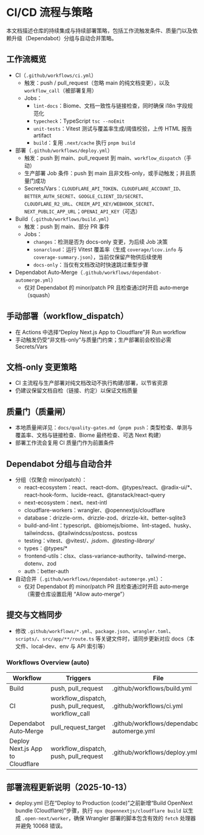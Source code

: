 # CI/CD 流程与策略
本文档描述仓库的持续集成与持续部署策略，包括工作流触发条件、质量门以及依赖升级（Dependabot）分组与自动合并策略。

## 工作流概览
- CI（`.github/workflows/ci.yml`）
  - 触发：push / pull_request（忽略 main 的纯文档变更），以及 `workflow_call`（被部署复用）
  - Jobs：
    - `lint-docs`：Biome、文档一致性与链接检查，同时确保 i18n 字段规范化
    - `typecheck`：TypeScript `tsc --noEmit`
    - `unit-tests`：Vitest 测试与覆盖率生成/阈值校验，上传 HTML 报告 artifact
    - `build`：复用 `.next/cache` 执行 `pnpm build`
- 部署（`.github/workflows/deploy.yml`）
  - 触发：push 到 main、pull_request 到 main、`workflow_dispatch`（手动）
  - 生产部署 Job 条件：push 到 main 且非文档-only，或手动触发；并且质量门成功
  - Secrets/Vars：`CLOUDFLARE_API_TOKEN`、`CLOUDFLARE_ACCOUNT_ID`、`BETTER_AUTH_SECRET`、`GOOGLE_CLIENT_ID/SECRET`、`CLOUDFLARE_R2_URL`、`CREEM_API_KEY/WEBHOOK_SECRET`、`NEXT_PUBLIC_APP_URL`；`OPENAI_API_KEY`（可选）
- Build（`.github/workflows/build.yml`）
  - 触发：push 到 main、部分 PR 事件
  - Jobs：
    - `changes`：检测是否为 docs-only 变更，为后续 Job 决策
    - `sonarcloud`：运行 Vitest 覆盖率（生成 `coverage/lcov.info` 与 `coverage-summary.json`），当前仅保留产物供后续使用
    - `docs-only`：当仅有文档改动时快速跳过重型步骤
- Dependabot Auto‑Merge（`.github/workflows/dependabot-automerge.yml`）
  - 仅对 Dependabot 的 minor/patch PR 且检查通过时开启 auto‑merge（squash）

## 手动部署（workflow_dispatch）
- 在 Actions 中选择“Deploy Next.js App to Cloudflare”并 Run workflow
- 手动触发仍受“非文档-only”与质量门约束；生产部署前会校验必需 Secrets/Vars

## 文档-only 变更策略
- CI 主流程与生产部署对纯文档改动不执行构建/部署，以节省资源
- 仍建议保留文档自检（链接、约定）以保证文档质量

## 质量门（质量闸）
- 本地质量闸详见：`docs/quality-gates.md`（`pnpm push`：类型检查、单测与覆盖率、文档与链接检查、Biome 最终检查、可选 Next 构建）
- 部署工作流会复用 CI 质量门作为前置条件

## Dependabot 分组与自动合并
- 分组（仅聚合 minor/patch）：
  - react-ecosystem：react、react-dom、@types/react、@radix-ui/*、react-hook-form、lucide-react、@tanstack/react-query
  - next-ecosystem：next、next-intl
  - cloudflare-workers：wrangler、@opennextjs/cloudflare
  - database：drizzle-orm、drizzle-zod、drizzle-kit、better-sqlite3
  - build-and-lint：typescript、@biomejs/biome、lint-staged、husky、tailwindcss、@tailwindcss/postcss、postcss
  - testing：vitest、@vitest/*、jsdom、@testing-library/*
  - types：@types/*
  - frontend-utils：clsx、class-variance-authority、tailwind-merge、dotenv、zod
  - auth：better-auth
- 自动合并（`.github/workflows/dependabot-automerge.yml`）：
  - 仅对 Dependabot 的 minor/patch PR 且检查通过时开启 auto‑merge（需要仓库设置启用 “Allow auto‑merge”）

## 提交与文档同步
- 修改 `.github/workflows/*.yml`、`package.json`、`wrangler.toml`、`scripts/`、`src/app/**/route.ts` 等关键文件时，请同步更新对应 docs（本文件、local‑dev、env 与 API 索引等）


<!-- DOCSYNC:WORKFLOWS_TABLE START -->
### Workflows Overview (auto)
| Workflow | Triggers | File |
| --- | --- | --- |
| Build | push, pull_request | .github/workflows/build.yml |
| CI | workflow_dispatch, push, pull_request, workflow_call | .github/workflows/ci.yml |
| Dependabot Auto‑Merge | pull_request_target | .github/workflows/dependabot-automerge.yml |
| Deploy Next.js App to Cloudflare | workflow_dispatch, push, pull_request | .github/workflows/deploy.yml |
<!-- DOCSYNC:WORKFLOWS_TABLE END -->

<!-- sync: workflows updated in build.yml; table kept in sync by autogen -->

## 部署流程更新说明（2025-10-13）
- deploy.yml 已在“Deploy to Production (code)”之前新增“Build OpenNext bundle (Cloudflare)”步骤，执行 `npx @opennextjs/cloudflare build` 以生成 `.open-next/worker`，确保 Wrangler 部署的脚本包含有效的 `fetch` 处理器并避免 10068 错误。
